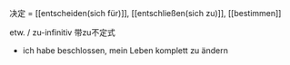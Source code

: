 决定
= [[entscheiden(sich für)]], [[entschließen(sich zu)]], [[bestimmen]]

etw. / zu-infinitiv 带zu不定式
-   ich habe beschlossen, mein Leben komplett zu ändern



